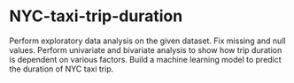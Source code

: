 # NYC-taxi-trip-duration
Perform exploratory data analysis on the given dataset. Fix missing and null values. Perform univariate and bivariate analysis to show how trip duration is dependent on various factors. Build a machine learning model to predict the duration of NYC taxi trip.
